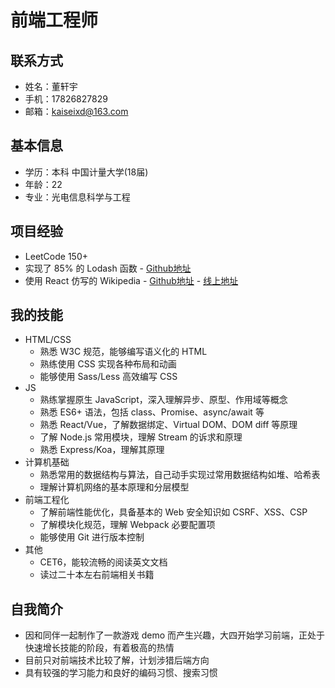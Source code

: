 # 前端工程师
## 联系方式

- 姓名：董轩宇
- 手机：17826827829
- 邮箱：kaiseixd@163.com

## 基本信息

- 学历：本科 中国计量大学(18届)
- 年龄：22
- 专业：光电信息科学与工程

## 项目经验

- LeetCode 150+
- 实现了 85% 的 Lodash 函数 - [Github地址](https://github.com/Sanvvv/wheel/blob/master/lodash.js)
- 使用 React 仿写的 Wikipedia - [Github地址](https://github.com/Sanvvv/wikipedia-react) - [线上地址](https://wikipedia.sanvvv.me)

## 我的技能

- HTML/CSS
  - 熟悉 W3C 规范，能够编写语义化的 HTML
  - 熟练使用 CSS 实现各种布局和动画
  - 能够使用 Sass/Less 高效编写 CSS
- JS
  - 熟练掌握原生 JavaScript，深入理解异步、原型、作用域等概念
  - 熟悉 ES6+ 语法，包括 class、Promise、async/await 等
  - 熟悉 React/Vue，了解数据绑定、Virtual DOM、DOM diff 等原理
  - 了解 Node.js 常用模块，理解 Stream 的诉求和原理
  - 熟悉 Express/Koa，理解其原理
- 计算机基础
  - 熟悉常用的数据结构与算法，自己动手实现过常用数据结构如堆、哈希表
  - 理解计算机网络的基本原理和分层模型
- 前端工程化
  - 了解前端性能优化，具备基本的 Web 安全知识如 CSRF、XSS、CSP
  - 了解模块化规范，理解 Webpack 必要配置项
  - 能够使用 Git 进行版本控制
- 其他
  - CET6，能较流畅的阅读英文文档
  - 读过二十本左右前端相关书籍

## 自我简介

- 因和同伴一起制作了一款游戏 demo 而产生兴趣，大四开始学习前端，正处于快速增长技能的阶段，有着极高的热情
- 目前只对前端技术比较了解，计划涉猎后端方向
- 具有较强的学习能力和良好的编码习惯、搜索习惯

